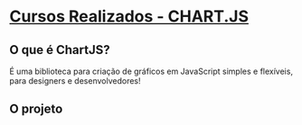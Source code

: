 # [Cursos Realizados - CHART.JS](https://felipetega.github.io/CursosRealizados-CHART.JS/)

## O que é ChartJS?

É uma biblioteca para criação de gráficos em JavaScript simples e flexíveis, para designers e desenvolvedores!

## O projeto

